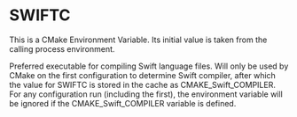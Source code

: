   

# SWIFTC  
This is a CMake Environment Variable. Its initial value is taken from
the calling process environment.  

Preferred executable for compiling Swift language files. Will only be used by
CMake on the first configuration to determine Swift compiler, after which the
value for SWIFTC is stored in the cache as
CMAKE_Swift_COMPILER. For any configuration run
(including the first), the environment variable will be ignored if the
CMAKE_Swift_COMPILER variable is defined.  

